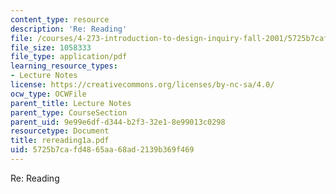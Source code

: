 ```yaml
---
content_type: resource
description: 'Re: Reading'
file: /courses/4-273-introduction-to-design-inquiry-fall-2001/5725b7cafd4865aa68ad2139b369f469_rereading1a.pdf
file_size: 1058333
file_type: application/pdf
learning_resource_types:
- Lecture Notes
license: https://creativecommons.org/licenses/by-nc-sa/4.0/
ocw_type: OCWFile
parent_title: Lecture Notes
parent_type: CourseSection
parent_uid: 9e99e6df-d344-b2f3-32e1-8e99013c0298
resourcetype: Document
title: rereading1a.pdf
uid: 5725b7ca-fd48-65aa-68ad-2139b369f469
---
```

Re: Reading
